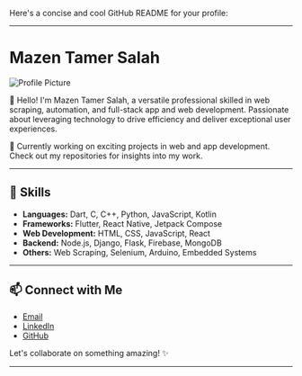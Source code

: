 Here's a concise and cool GitHub README for your profile:

---

# Mazen Tamer Salah

![Profile Picture](https://via.placeholder.com/150)

👋 Hello! I'm Mazen Tamer Salah, a versatile professional skilled in web scraping, automation, and full-stack app and web development. Passionate about leveraging technology to drive efficiency and deliver exceptional user experiences.

💼 Currently working on exciting projects in web and app development. Check out my repositories for insights into my work.

---

## 🔨 Skills

- **Languages:** Dart, C, C++, Python, JavaScript, Kotlin
- **Frameworks:** Flutter, React Native, Jetpack Compose
- **Web Development:** HTML, CSS, JavaScript, React
- **Backend:** Node.js, Django, Flask, Firebase, MongoDB
- **Others:** Web Scraping, Selenium, Arduino, Embedded Systems

---

## 📫 Connect with Me

- [Email](mailto:mazentamer3056@gmail.com)
- [LinkedIn](https://www.linkedin.com/in/mazen3056/)
- [GitHub](https://github.com/mazen-salah)

Let's collaborate on something amazing! ✨

---
